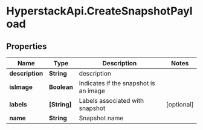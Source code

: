 # HyperstackApi.CreateSnapshotPayload

## Properties

Name | Type | Description | Notes
------------ | ------------- | ------------- | -------------
**description** | **String** | description | 
**isImage** | **Boolean** | Indicates if the snapshot is an image | 
**labels** | **[String]** | Labels associated with snapshot | [optional] 
**name** | **String** | Snapshot name | 


